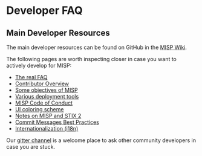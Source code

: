 # Developer FAQ

## Main Developer Resources

The main developer resources can be found on GitHub in the [MISP Wiki](https://github.com/MISP/MISP/wiki).

The following pages are worth inspecting closer in case you want to actively develop for MISP:

- [The real FAQ](https://github.com/MISP/MISP/wiki/Frequently-Asked-Questions)
- [Contributor Overview](https://github.com/MISP/MISP/wiki/Contributing-to-MISP-Project)
- [Some objectives of MISP](https://github.com/MISP/MISP/wiki/Critical-aspects-or-features)
- [Various deployment tools](https://github.com/MISP/MISP/wiki/DeploymentTools)
- [MISP Code of Conduct](https://github.com/MISP/MISP/blob/2.4/code_of_conduct.md)
- [UI coloring scheme](https://github.com/MISP/MISP/wiki/UserInterface)
- [Notes on MISP and STIX 2](https://github.com/MISP/MISP/wiki/Notes:-MISP-STIX2)
- [Commit Messages Best Practices](https://github.com/MISP/MISP/wiki/CommitMessageBestPractices)
- [Internationalization (i18n)](https://www.circl.lu/doc/misp/translation/)

Our [gitter channel](https://gitter.im/MISP/MISP) is a welcome place to ask other community developers in case you are stuck.

